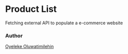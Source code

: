 # Product List

Fetching external API to populate a e-commerce website

### Author

[Oyeleke Oluwatimilehin](https://github.com/JesusisZaheer)
